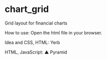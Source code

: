 # chart_grid
Grid layout for financial charts

How to use:
Open the html file in your browser.

Idea and CSS, HTML: Yerb

HTML, JavaScript: ▲ Pyramid
